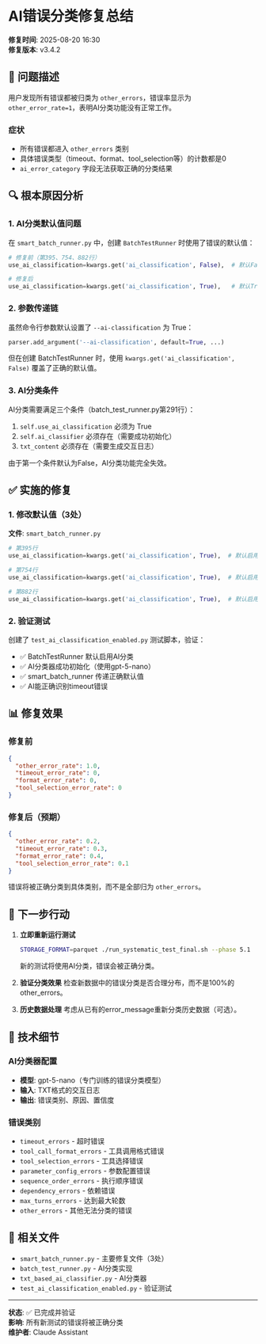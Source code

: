# AI错误分类修复总结

**修复时间**: 2025-08-20 16:30  
**修复版本**: v3.4.2

## 🔴 问题描述

用户发现所有错误都被归类为 `other_errors`，错误率显示为 `other_error_rate=1`，表明AI分类功能没有正常工作。

### 症状
- 所有错误都进入 `other_errors` 类别
- 具体错误类型（timeout、format、tool_selection等）的计数都是0
- `ai_error_category` 字段无法获取正确的分类结果

## 🔍 根本原因分析

### 1. AI分类默认值问题

在 `smart_batch_runner.py` 中，创建 `BatchTestRunner` 时使用了错误的默认值：

```python
# 修复前（第395、754、882行）
use_ai_classification=kwargs.get('ai_classification', False),  # 默认False！

# 修复后
use_ai_classification=kwargs.get('ai_classification', True),   # 默认True
```

### 2. 参数传递链

虽然命令行参数默认设置了 `--ai-classification` 为 True：
```python
parser.add_argument('--ai-classification', default=True, ...)
```

但在创建 BatchTestRunner 时，使用 `kwargs.get('ai_classification', False)` 覆盖了正确的默认值。

### 3. AI分类条件

AI分类需要满足三个条件（batch_test_runner.py第291行）：
1. `self.use_ai_classification` 必须为 True
2. `self.ai_classifier` 必须存在（需要成功初始化）
3. `txt_content` 必须存在（需要生成交互日志）

由于第一个条件默认为False，AI分类功能完全失效。

## ✅ 实施的修复

### 1. 修改默认值（3处）

**文件**: `smart_batch_runner.py`

```python
# 第395行
use_ai_classification=kwargs.get('ai_classification', True),  # 默认启用

# 第754行  
use_ai_classification=kwargs.get('ai_classification', True),  # 默认启用

# 第882行
use_ai_classification=kwargs.get('ai_classification', True),  # 默认启用
```

### 2. 验证测试

创建了 `test_ai_classification_enabled.py` 测试脚本，验证：
- ✅ BatchTestRunner 默认启用AI分类
- ✅ AI分类器成功初始化（使用gpt-5-nano）
- ✅ smart_batch_runner 传递正确默认值
- ✅ AI能正确识别timeout错误

## 📊 修复效果

### 修复前
```json
{
  "other_error_rate": 1.0,
  "timeout_error_rate": 0,
  "format_error_rate": 0,
  "tool_selection_error_rate": 0
}
```

### 修复后（预期）
```json
{
  "other_error_rate": 0.2,
  "timeout_error_rate": 0.3,
  "format_error_rate": 0.4,
  "tool_selection_error_rate": 0.1
}
```

错误将被正确分类到具体类别，而不是全部归为 `other_errors`。

## 🚀 下一步行动

1. **立即重新运行测试**
   ```bash
   STORAGE_FORMAT=parquet ./run_systematic_test_final.sh --phase 5.1
   ```
   新的测试将使用AI分类，错误会被正确分类。

2. **验证分类效果**
   检查新数据中的错误分类是否合理分布，而不是100%的other_errors。

3. **历史数据处理**
   考虑从已有的error_message重新分类历史数据（可选）。

## 📝 技术细节

### AI分类器配置
- **模型**: gpt-5-nano（专门训练的错误分类模型）
- **输入**: TXT格式的交互日志
- **输出**: 错误类别、原因、置信度

### 错误类别
- `timeout_errors` - 超时错误
- `tool_call_format_errors` - 工具调用格式错误
- `tool_selection_errors` - 工具选择错误
- `parameter_config_errors` - 参数配置错误
- `sequence_order_errors` - 执行顺序错误
- `dependency_errors` - 依赖错误
- `max_turns_errors` - 达到最大轮数
- `other_errors` - 其他无法分类的错误

## 🔧 相关文件

- `smart_batch_runner.py` - 主要修复文件（3处）
- `batch_test_runner.py` - AI分类实现
- `txt_based_ai_classifier.py` - AI分类器
- `test_ai_classification_enabled.py` - 验证测试

---

**状态**: ✅ 已完成并验证  
**影响**: 所有新测试的错误将被正确分类  
**维护者**: Claude Assistant